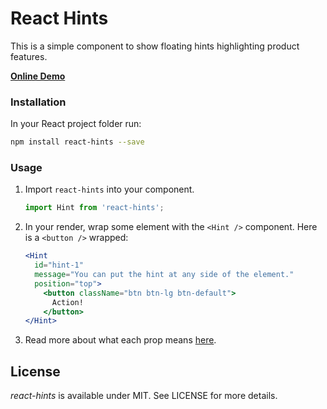 # React Hints

This is a simple component to show floating hints highlighting product features.

[**Online Demo**](https://asadmemon.com/react-hints/)

### Installation

In your React project folder run:

```sh
npm install react-hints --save
```

### Usage

1. Import `react-hints` into your component.

   ```jsx
   import Hint from 'react-hints';
   ```

2. In your render, wrap some element with the `<Hint />` component. Here is a `<button />` wrapped:

   ```jsx
   <Hint
     id="hint-1"
     message="You can put the hint at any side of the element."
     position="top">
       <button className="btn btn-lg btn-default">
         Action!
       </button>
   </Hint>
   ```

3. Read more about what each prop means [here](https://asadmemon.com/react-hints/).

## License

*react-hints* is available under MIT. See LICENSE for more details.

